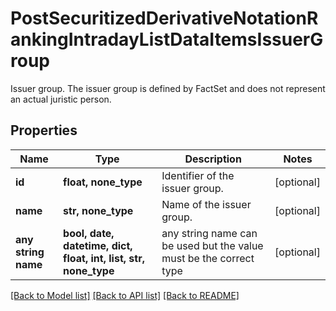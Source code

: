 # PostSecuritizedDerivativeNotationRankingIntradayListDataItemsIssuerGroup

Issuer group. The issuer group is defined by FactSet and does not represent an actual juristic person.

## Properties
Name | Type | Description | Notes
------------ | ------------- | ------------- | -------------
**id** | **float, none_type** | Identifier of the issuer group. | [optional] 
**name** | **str, none_type** | Name of the issuer group. | [optional] 
**any string name** | **bool, date, datetime, dict, float, int, list, str, none_type** | any string name can be used but the value must be the correct type | [optional]

[[Back to Model list]](../README.md#documentation-for-models) [[Back to API list]](../README.md#documentation-for-api-endpoints) [[Back to README]](../README.md)


